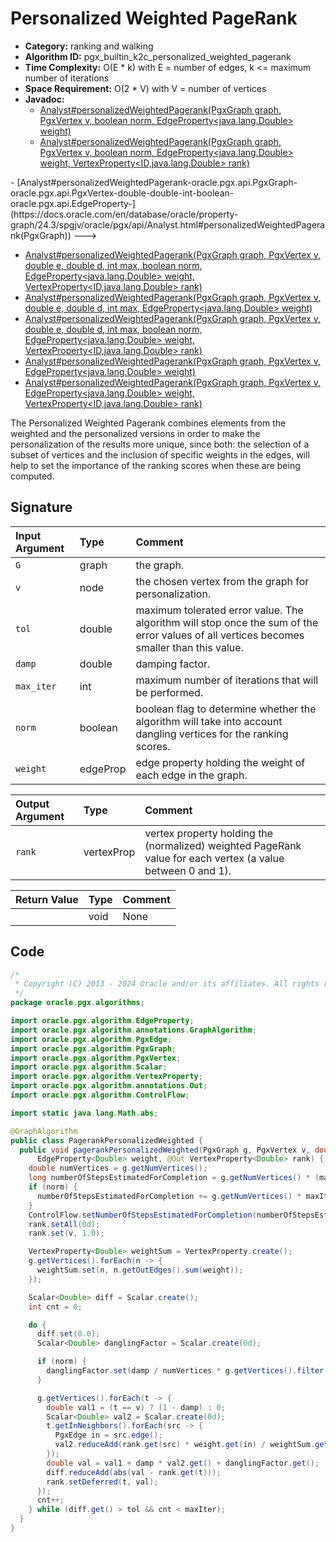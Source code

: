 # Personalized Weighted PageRank

- **Category:** ranking and walking
- **Algorithm ID:** pgx_builtin_k2c_personalized_weighted_pagerank
- **Time Complexity:** O(E * k) with E = number of edges, k <= maximum number of iterations
- **Space Requirement:** O(2 * V) with V = number of vertices
- **Javadoc:**
  - [Analyst#personalizedWeightedPagerank(PgxGraph graph, PgxVertex<ID> v, boolean norm, EdgeProperty<java.lang.Double> weight)](https://docs.oracle.com/en/database/oracle/property-graph/24.3/spgjv/oracle/pgx/api/Analyst.html#personalizedWeightedPagerank_oracle_pgx_api_PgxGraph_oracle_pgx_api_PgxVertex_boolean_oracle_pgx_api_EdgeProperty_)
  - [Analyst#personalizedWeightedPagerank(PgxGraph graph, PgxVertex<ID> v, boolean norm, EdgeProperty<java.lang.Double> weight, VertexProperty<ID,java.lang.Double> rank)](https://docs.oracle.com/en/database/oracle/property-graph/24.3/spgjv/oracle/pgx/api/Analyst.html#personalizedWeightedPagerank_oracle_pgx_api_PgxGraph_oracle_pgx_api_PgxVertex_boolean_oracle_pgx_api_EdgeProperty_oracle_pgx_api_VertexProperty_)
<!--->  - [Analyst#personalizedWeightedPagerank-oracle.pgx.api.PgxGraph-oracle.pgx.api.PgxVertex-double-double-int-boolean-oracle.pgx.api.EdgeProperty-](https://docs.oracle.com/en/database/oracle/property-graph/24.3/spgjv/oracle/pgx/api/Analyst.html#personalizedWeightedPagerank(PgxGraph)) --->
  - [Analyst#personalizedWeightedPagerank(PgxGraph graph, PgxVertex v, double e, double d, int max, boolean norm, EdgeProperty<java.lang.Double> weight, VertexProperty<ID,java.lang.Double> rank)](https://docs.oracle.com/en/database/oracle/property-graph/24.3/spgjv/oracle/pgx/api/Analyst.html#personalizedWeightedPagerank_oracle_pgx_api_PgxGraph_ID_java_math_BigDecimal_java_math_BigDecimal_int_boolean_oracle_pgx_api_EdgeProperty_oracle_pgx_api_VertexProperty_)
  - [Analyst#personalizedWeightedPagerank(PgxGraph graph, PgxVertex<ID> v, double e, double d, int max, EdgeProperty<java.lang.Double> weight)](https://docs.oracle.com/en/database/oracle/property-graph/24.3/spgjv/oracle/pgx/api/Analyst.html#personalizedWeightedPagerank_oracle_pgx_api_PgxGraph_ID_java_math_BigDecimal_java_math_BigDecimal_int_oracle_pgx_api_EdgeProperty_)
  - [Analyst#personalizedWeightedPagerank(PgxGraph graph, PgxVertex<ID> v, double e, double d, int max, boolean norm, EdgeProperty<java.lang.Double> weight, VertexProperty<ID,java.lang.Double> rank)](https://docs.oracle.com/en/database/oracle/property-graph/24.3/spgjv/oracle/pgx/api/Analyst.html#personalizedWeightedPagerank_oracle_pgx_api_PgxGraph_ID_java_math_BigDecimal_java_math_BigDecimal_int_oracle_pgx_api_EdgeProperty_oracle_pgx_api_VertexProperty_)
  - [Analyst#personalizedWeightedPagerank(PgxGraph graph, PgxVertex<ID> v, EdgeProperty<java.lang.Double> weight)](https://docs.oracle.com/en/database/oracle/property-graph/24.3/spgjv/oracle/pgx/api/Analyst.html#personalizedWeightedPagerank_oracle_pgx_api_PgxGraph_oracle_pgx_api_VertexSet_oracle_pgx_api_EdgeProperty_)
  - [Analyst#personalizedWeightedPagerank(PgxGraph graph, PgxVertex<ID> v, EdgeProperty<java.lang.Double> weight, VertexProperty<ID,java.lang.Double> rank)](https://docs.oracle.com/en/database/oracle/property-graph/24.3/spgjv/oracle/pgx/api/Analyst.html#personalizedWeightedPagerank_oracle_pgx_api_PgxGraph_oracle_pgx_api_VertexSet_oracle_pgx_api_EdgeProperty_oracle_pgx_api_VertexProperty_)

The Personalized Weighted Pagerank combines elements from the weighted and the personalized versions in order to make the personalization of the results more unique, since both: the selection of a subset of vertices and the inclusion of specific weights in the edges, will help to set the importance of the ranking scores when these are being computed.


## Signature

| Input Argument | Type | Comment |
| :--- | :--- | :--- |
| `G` | graph | the graph. |
| `v` | node | the chosen vertex from the graph for personalization. |
| `tol` | double | maximum tolerated error value. The algorithm will stop once the sum of the error values of all vertices becomes smaller than this value. |
| `damp` | double | damping factor. |
| `max_iter` | int | maximum number of iterations that will be performed. |
| `norm` | boolean | boolean flag to determine whether the algorithm will take into account dangling vertices for the ranking scores. |
| `weight` | edgeProp<double> | edge property holding the weight of each edge in the graph. |

| Output Argument | Type | Comment |
| :--- | :--- | :--- |
| `rank` | vertexProp<double> | vertex property holding the (normalized) weighted PageRank value for each vertex (a value between 0 and 1). |

| Return Value | Type | Comment |
| :--- | :--- | :--- |
| | void | None |

## Code

```java
/*
 * Copyright (C) 2013 - 2024 Oracle and/or its affiliates. All rights reserved.
 */
package oracle.pgx.algorithms;

import oracle.pgx.algorithm.EdgeProperty;
import oracle.pgx.algorithm.annotations.GraphAlgorithm;
import oracle.pgx.algorithm.PgxEdge;
import oracle.pgx.algorithm.PgxGraph;
import oracle.pgx.algorithm.PgxVertex;
import oracle.pgx.algorithm.Scalar;
import oracle.pgx.algorithm.VertexProperty;
import oracle.pgx.algorithm.annotations.Out;
import oracle.pgx.algorithm.ControlFlow;

import static java.lang.Math.abs;

@GraphAlgorithm
public class PagerankPersonalizedWeighted {
  public void pagerankPersonalizedWeighted(PgxGraph g, PgxVertex v, double tol, double damp, int maxIter, boolean norm,
      EdgeProperty<Double> weight, @Out VertexProperty<Double> rank) {
    double numVertices = g.getNumVertices();
    long numberOfStepsEstimatedForCompletion = g.getNumVertices() * (maxIter * 2 + 2) + maxIter;
    if (norm) {
      numberOfStepsEstimatedForCompletion += g.getNumVertices() * maxIter;
    }
    ControlFlow.setNumberOfStepsEstimatedForCompletion(numberOfStepsEstimatedForCompletion);
    rank.setAll(0d);
    rank.set(v, 1.0);

    VertexProperty<Double> weightSum = VertexProperty.create();
    g.getVertices().forEach(n -> {
      weightSum.set(n, n.getOutEdges().sum(weight));
    });

    Scalar<Double> diff = Scalar.create();
    int cnt = 0;

    do {
      diff.set(0.0);
      Scalar<Double> danglingFactor = Scalar.create(0d);

      if (norm) {
        danglingFactor.set(damp / numVertices * g.getVertices().filter(n -> n.getOutDegree() == 0).sum(rank));
      }

      g.getVertices().forEach(t -> {
        double val1 = (t == v) ? (1 - damp) : 0;
        Scalar<Double> val2 = Scalar.create(0d);
        t.getInNeighbors().forEach(src -> {
          PgxEdge in = src.edge();
          val2.reduceAdd(rank.get(src) * weight.get(in) / weightSum.get(src));
        });
        double val = val1 + damp * val2.get() + danglingFactor.get();
        diff.reduceAdd(abs(val - rank.get(t)));
        rank.setDeferred(t, val);
      });
      cnt++;
    } while (diff.get() > tol && cnt < maxIter);
  }
}
```
